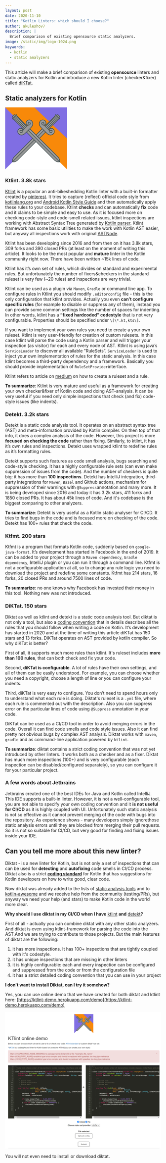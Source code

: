```yaml
---
layout: post
date: 2020-11-10
title: "Kotlin Linters: which should I choose?"
author: akuleshov7
description: |
  Brief comparison of existing opensource static analyzers. 
image: /static/img/logo-1024.png
keywords:
  - kotlin
  - static analyzers
---
```


This article will make a brief comparison of existing **opensource** linters and static analyzers for Kotlin and introduce a new Kotlin linter (checker&fixer) called [diKTat](https://github.com/cqfn/diKTat).
<!--more-->

## **Static analyzers for Kotlin**

<img src="/static/img/logo-1024.png" width="200em">

### Ktlint. 3.8k stars

[Ktlint](https://github.com/pinterest/ktlint) is a popular an anti-bikeshedding Kotlin linter with a built-in formatter created by [pinterest](https://github.com/pinterest).
It tries to capture (reflect) official code style from [kotlinlang.org](https://kotlinlang.org/docs/reference/coding-conventions.html) and [Android Kotlin Style Guide](https://developer.android.com/kotlin/style-guide) and then automatically apply these rules to your codebase.
Ktlint **checks** and can automatically **fix** code and it claims to be simple and easy to use. As it is focused more on checking code-style and code-smell related issues, ktlint inspections are working with Abstract Syntax Tree generated by [Kotlin parser](https://github.com/JetBrains/kotlin/tree/master/compiler).
Ktlint framework has some basic utilities to make the work with Kotlin AST easier, but anyway all inspections work with original [ASTNode](https://github.com/JetBrains/intellij-community/blob/master/platform/core-api/src/com/intellij/lang/ASTNode.java).  

Ktlint has been developing since 2016 and from then on it has 3.8k stars, 309 forks and 390 closed PRs (at least on the moment of writing this article). It looks to be the most popular and **mature** linter in the Kotlin community right now.
There have been written ~15k lines of code.

Ktlint has it’s own set of rules, which divides on standard and experimental rules. But unfortunately the number of fixers&checkers in the standard ruleset is very few (~20 rules) and inspections are very trivial. 

Ktlint can be used as a plugin via `Maven`, `Gradle` or command line app. To configure rules in Ktlint you should modify `.editorconfig` file - this is the only configuration that ktlint provides.
Actually you even **can’t configure specific rules** (for example to disable or suppress any of them), instead you can provide some common settings like the number of spaces for indenting.
In other words, ktlint has a **”fixed hardcoded” codestyle** that is not very configurable. Properties should be specified under `\[\*.kt,kts\]`.

If you want to implement your own rules you need to create a your own ruleset. Ktlint is very user-friendly for creation of custom rulesets.
In this case ktlint will parse the code using a Kotlin parser and will trigger your inspection (as visitor) for each and every node of AST.
Ktlint is using java’s `ServiceLoader` to discover all available ”RuleSets”. `ServiceLoader` is used to inject your own implementation of rules for the static analysis.
In this case ktlint becomes a third-party dependency and a framework.
Basically you should provide implementation of `RuleSetProvider`interface.

Ktlint refers to article on [medium](https://medium.com/@vanniktech/writing-your-first-ktlint-rule-5a1707f4ca5b) on how to create a ruleset and a rule.

**To summarize**: Ktlint is very mature and useful as a framework for creating your own checker&fixer of Kotlin code and doing AST-analysis.
It can be very useful if you need only simple inspections that check (and fix) code-style issues (like indents). 

### Detekt. 3.2k stars

Detekt is a static code analysis tool. It operates on an abstract syntax tree (AST) and meta-information provided by Kotlin compiler.
On then top of that info, it does a complex analysis of the code.
However, this project is more **focused on checking the code** rather than fixing.
Similarly, to ktlint, it has it’s own rules and inspections. 
Detekt uses wrapped ktlint to redefine rules as it’s formatting rules.

Detekt supports such features as code smell analysis, bugs searching and code-style checking. 
It has a highly configurable rule sets (can even make suppression of issues from the code). And the number of checkers is quite big: it has more than **100 inspections**.
Detekt has IntelliJ integration, third-party integrations for `Maven`, `Bazel` and Github actions, mechanism for suppression of their warnings with `@Suppress`annotation and many more. 
It is being developed since 2016 and today it has 3.2k stars, 411 forks and 1850 closed PRs. It has about 45k lines of code. And it's codebase is the biggest comparing to other analyzers.

**To summarize**: Detekt is very useful as a Kotlin static analyser for CI/CD.
It tries to find bugs in the code and is focused more on checking of the code.
Detekt has 100+ rules that check the code.

### Ktfmt. 200 stars

Ktfmt is a program that formats Kotlin code, suddenly based on `google-java-format`.
It’s development has started in Facebook in the end of 2019.
It can be added to your project through a `Maven dependency`, `Gradle dependency`, IntelliJ plugin or you can run it through a command line.
Ktfmt is not a configurable application at all, so to change any rule logic you need to download the project and redefine some constants. 
Ktfmt has 214 stars, 16 forks, 20 closed PRs and around 7500 lines of code.

**To summarize**: no one knows why Facebook has invested their money in this tool. Nothing new was not introduced.

### DiKTat. 150 stars 

Diktat as well as ktlint and detekt is a static code analysis tool.
But diktat is not only a tool, but also a [coding convention](https://github.com/cqfn/diKTat/blob/master/info/guide/diktat-coding-convention.md) that in details describes all the rules that you should follow when writing a code on Kotlin.
It’s development has started in 2020 and at the time of writing this article diKTat has 150 stars and 13 forks. DiKTat operates on AST provided by kotlin compiler.
So why diKTat is better?
 
First of all, it supports much more rules than ktlint. 
It's ruleset includes **more than 100 rules**, that can both check and fix your code.

Second, **diKTat is configurable**. A lot of rules have their own settings, and all of them can be easily understood.
For example, you can choose whether you need a copyright, choose a length of line or you can configure your indents.
 
Third, diKTat is very easy to configure. You don’t need to spend hours only to understand what each rule is doing.
Diktat's ruleset is a `.yml` file, where each rule is commented out with the description.
Also you can suppress error on the particular lines of code using `@Suppress` annotation in your code.
 
DiKTat can be used as a CI/CD tool in order to avoid merging errors in the code. Overall it can find code smells and code style issues.
Also it can find pretty not obvious bugs by complex AST analysis. Diktat works with `maven`, `gradle` and as command-line application powered by `ktlint`.

**To summarize**: diktat contains a strict coding convention that was not yet introduced by other linters. It works both as a checker and as a fixer.
Diktat has much more inspections (100+) and is very configurable (each inspection can be disabled/configured separately), so you can configure it for your particular project.

### A few words about Jetbrains

Jetbrains created one of the best IDEs for Java and Kotlin called IntelliJ. This IDE supports a built-in linter. However, it is not a well-configurable tool, you are not able to specify your own coding convention and it **is not useful for CI/CD** as it is highly coupled with UI. Unfortunately such static analysis is not so effective as it cannot prevent merging of the code with bugs into the repository. As experience shows - many developers simply ignorethose static analysis errors until they are blocked from merging their pull requests. So it is not so suitable for CI/CD, but very good for finding and fixing issues inside your IDE.

## Can you tell me more about this new linter?

Diktat - is a new linter for Kotlin, but is not only a set of inspections that can can be used for **detecting** and **autofixing** code smells in CI/CD process. Diktat also is a strict [**coding standard**](https://github.com/cqfn/diKTat/blob/master/info/guide/diktat-coding-convention.md) for Kotlin that has suggestions for Kotlin developers on how to write good, clear code.

Now diktat was already added to the lists of [static analysis tools](https://github.com/analysis-tools-dev/static-analysis) and to [kotlin-awesome](https://github.com/KotlinBy/awesome-kotlin) and we receive help from the community (testing/PRs), but anyway we need your help (and stars) to make Kotlin code in the world more clear.

**Why should I use diktat in my CI/CD when I have** [ktlint](https://github.com/pinterest/ktlint) **and** [detekt](https://github.com/detekt/detekt)**?**

First of all - actually you can combine diktat with any other static analyzers. And diktat is even using ktlint-framework for parsing the code into the AST.And we are trying to contribute to those projects. But the main features of diktat are the following:

1. it has more inspections. It has 100+ inspections that are tightly coupled with it's codestyle.
2. it has unique inspections that are missing in other linters
3. it is highly configurable: each and every inspection can be configured and suppressed from the code or from the configuration file
4. it has a strict detailed coding convention that you can use in your project

**I don't want to install Diktat, can I try it somehow?**

Yes, you can use online demo that we have created for both diktat and ktlint here: [https://ktlint-demo.herokuapp.com/demo](https://ktlint-demo.herokuapp.com/demo)

<img src="/static/img/demo.png">

You will not even need to install or download diktat.
